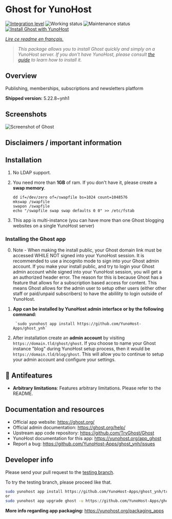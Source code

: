 <!--
N.B.: This README was automatically generated by https://github.com/YunoHost/apps/tree/master/tools/README-generator
It shall NOT be edited by hand.
-->

# Ghost for YunoHost

[![Integration level](https://dash.yunohost.org/integration/ghost.svg)](https://dash.yunohost.org/appci/app/ghost) ![Working status](https://ci-apps.yunohost.org/ci/badges/ghost.status.svg) ![Maintenance status](https://ci-apps.yunohost.org/ci/badges/ghost.maintain.svg)  
[![Install Ghost with YunoHost](https://install-app.yunohost.org/install-with-yunohost.svg)](https://install-app.yunohost.org/?app=ghost)

*[Lire ce readme en français.](./README_fr.md)*

> *This package allows you to install Ghost quickly and simply on a YunoHost server.
If you don't have YunoHost, please consult [the guide](https://yunohost.org/#/install) to learn how to install it.*

## Overview

Publishing, memberships, subscriptions and newsletters platform

**Shipped version:** 5.22.8~ynh1

## Screenshots

![Screenshot of Ghost](./doc/screenshots/screenshot.png)

## Disclaimers / important information

## Installation

 1. No LDAP support.
 1. You need more than **1GB** of ram. If you don't have it, please create a **swap memory**.

        dd if=/dev/zero of=/swapfile bs=1024 count=1048576
        mkswap /swapfile
        swapon /swapfile
        echo "/swapfile swap swap defaults 0 0" >> /etc/fstab

 1. This app is multi-instance (you can have more than one Ghost blogging websites on a single YunoHost server)

### Installing the Ghost app

 0. Note - When making the install public, your Ghost domain link must be accessed WHILE NOT signed into your YunoHost session. It is recommended to use a incognito mode to sign into your Ghost admin account. If you make your install public, and try to login your Ghost admin account while signed into your YunoHost session, you will get a an authorized header error. The reason for this is because Ghost has a feature that allows for a subscription based access for content. This means Ghost allows for the admin user to setup other users (either other staff or paid/unpaid subscribers) to have the abilility to login outside of YunoHost. 
 
 1. **App can be installed by YunoHost admin interface or by the following command:**

         `sudo yunohost app install https://github.com/YunoHost-Apps/ghost_ynh`

 2. After installation create an **admin account** by visiting `https://domain.tld/ghost/ghost`. If you choose to name your Ghost instance "blog" during YunoHost setup process, then it would be `https://domain.tld/blog/ghost`. This will allow you to continue to setup your admin account and configure your settings.

## :red_circle: Antifeatures

- **Arbitrary limitations**: Features arbitrary limitations. Please refer to the README.

## Documentation and resources

* Official app website: <https://ghost.org/>
* Official admin documentation: <https://ghost.org/help/>
* Upstream app code repository: <https://github.com/TryGhost/Ghost>
* YunoHost documentation for this app: <https://yunohost.org/app_ghost>
* Report a bug: <https://github.com/YunoHost-Apps/ghost_ynh/issues>

## Developer info

Please send your pull request to the [testing branch](https://github.com/YunoHost-Apps/ghost_ynh/tree/testing).

To try the testing branch, please proceed like that.

``` bash
sudo yunohost app install https://github.com/YunoHost-Apps/ghost_ynh/tree/testing --debug
or
sudo yunohost app upgrade ghost -u https://github.com/YunoHost-Apps/ghost_ynh/tree/testing --debug
```

**More info regarding app packaging:** <https://yunohost.org/packaging_apps>
